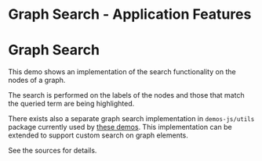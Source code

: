 <!--
 //////////////////////////////////////////////////////////////////////////////
 // @license
 // This file is part of yFiles for HTML 2.6.
 // Use is subject to license terms.
 //
 // Copyright (c) 2000-2023 by yWorks GmbH, Vor dem Kreuzberg 28,
 // 72070 Tuebingen, Germany. All rights reserved.
 //
 //////////////////////////////////////////////////////////////////////////////
-->
# Graph Search - Application Features

# Graph Search

This demo shows an implementation of the search functionality on the nodes of a graph.

The search is performed on the labels of the nodes and those that match the queried term are being highlighted.

There exists also a separate graph search implementation in `demos-js/utils` package currently used by [these demos](../../README.html#search). This implementation can be extended to support custom search on graph elements.

See the sources for details.
